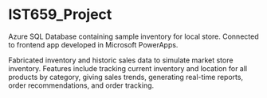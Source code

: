 # IST659_Project
Azure SQL Database containing sample inventory for local store. Connected to frontend app developed in Microsoft PowerApps.

Fabricated inventory and historic sales data to simulate market store inventory. Features include tracking current inventory and location for all products by category, giving sales trends, generating real-time reports, order recommendations, and order tracking.
